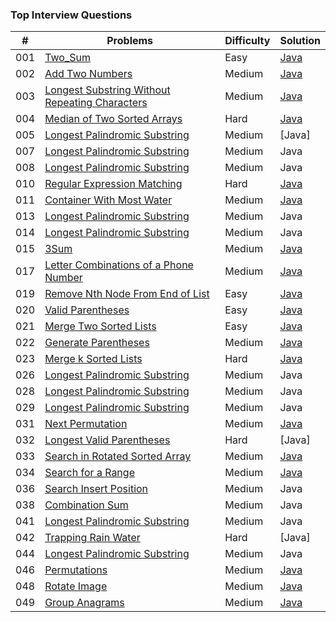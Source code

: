 ### Top Interview Questions

| \# | Problems | Difficulty | Solution |
|----|----------|-----------|------|
| 001  | [Two_Sum](https://leetcode.com/problems/two-sum/)  | Easy | [Java](./Code/1_Two_Sum.java)
| 002  | [Add Two Numbers](https://leetcode.com/problems/add-two-numbers/) |Medium| [Java](./Code/2_Add_Two_Numbers.java)
| 003  | [Longest Substring Without Repeating Characters](https://leetcode.com/problems/longest-substring-without-repeating-characters/) | Medium | [Java](./Code/3_Longest_Substring_Without_Repeating_Characters.java)
| 004  | [Median of Two Sorted Arrays](https://leetcode.com/problems/median-of-two-sorted-arrays) | Hard | [Java](./Code/4_Median_of_Two_Sorted_Arrays.java)
| 005  | [Longest Palindromic Substring](https://leetcode.com/problems/longest-palindromic-substring/) |Medium|[Java]
| 007  | [Longest Palindromic Substring](https://leetcode.com/problems/longest-palindromic-substring/) |Medium|Java
| 008  | [Longest Palindromic Substring](https://leetcode.com/problems/longest-palindromic-substring/) |Medium|Java
| 010  | [Regular Expression Matching](https://leetcode.com/problems/regular-expression-matching/) | Hard | [Java](./Code/10_Regular_Expression_Matching.java)
| 011  | [Container With Most Water](https://leetcode.com/problems/container-with-most-water/) |Medium| [Java](./Code/11_Container_With_Most_Water.java)
| 013  | [Longest Palindromic Substring](https://leetcode.com/problems/longest-palindromic-substring/) |Medium|Java
| 014  | [Longest Palindromic Substring](https://leetcode.com/problems/longest-palindromic-substring/) |Medium|Java
| 015  | [3Sum](https://leetcode.com/problems/3sum/) |Medium| [Java](./Code/15_3Sum.java)
| 017  | [Letter Combinations of a Phone Number](https://leetcode.com/problems/letter-combinations-of-a-phone-number/) |Medium| [Java](./Code/17_Letter_Combinations_of_a_Phone_Number.java)
| 019  | [Remove Nth Node From End of List](https://leetcode.com/problems/remove-nth-node-from-end-of-list/) | Easy | [Java](./Code/19_Remove_Nth_Node_From_End_of_List.java)
| 020  | [Valid Parentheses](https://leetcode.com/problems/valid-parentheses/) | Easy | [Java](./Code/20_Valid_Parentheses.java)
| 021  | [Merge Two Sorted Lists](https://leetcode.com/problems/merge-two-sorted-lists/) | Easy | [Java](./Code/21_Merge_Two_Sorted_Lists.java)
| 022  | [Generate Parentheses](https://leetcode.com/problems/generate-parentheses/) |Medium| [Java](./Code/22_Generate_Parentheses.java)
| 023  | [Merge k Sorted Lists](https://leetcode.com/problems/merge-k-sorted-lists/) | Hard | [Java](./Code/23_Merge_k_Sorted_Lists.java)
| 026  | [Longest Palindromic Substring](https://leetcode.com/problems/longest-palindromic-substring/) |Medium|Java
| 028  | [Longest Palindromic Substring](https://leetcode.com/problems/longest-palindromic-substring/) |Medium|Java
| 029  | [Longest Palindromic Substring](https://leetcode.com/problems/longest-palindromic-substring/) |Medium|Java
| 031  | [Next Permutation](https://leetcode.com/problems/next-permutation/) | Medium | [Java](./Code/31_Next_Permutation.java)
| 032  | [Longest Valid Parentheses](https://leetcode.com/problems/longest-valid-parentheses/) | Hard | [Java]
| 033  | [Search in Rotated Sorted Array](https://leetcode.com/problems/search-in-rotated-sorted-array/) |Medium| [Java](./Code/33_Search_in_Rotated_Sorted_Array.java)
| 034  | [Search for a Range](https://leetcode.com/problems/search-for-a-range/) |Medium| [Java](./Code/34_Find_First_and_Last_Position_of_Element_in_Sorted_Array.java)
| 036  | [Search Insert Position](https://leetcode.com/problems/search-insert-position/) |Medium| Java
| 038  | [Combination Sum](https://leetcode.com/problems/combination-sum/) |Medium| Java
| 041  | [Longest Palindromic Substring](https://leetcode.com/problems/longest-palindromic-substring/) |Medium|Java
| 042  | [Trapping Rain Water](https://leetcode.com/problems/trapping-rain-water/) | Hard | [Java]
| 044  | [Longest Palindromic Substring](https://leetcode.com/problems/longest-palindromic-substring/) |Medium|Java
| 046  | [Permutations](https://leetcode.com/problems/permutations/)  |Medium| [Java](./Code/46_Permutations.java)
| 048  | [Rotate Image](https://leetcode.com/problems/rotate-image/)  |Medium| [Java](./Code/48_Rotate_Image.java)
| 049  | [Group Anagrams](https://leetcode.com/problems/anagrams/)|Medium| [Java](./Code/49_Group_Anagrams.java)
